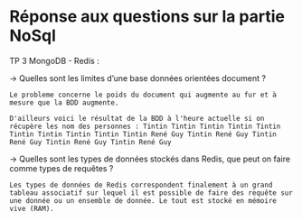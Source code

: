 # Réponse aux questions sur la partie NoSql

TP 3 MongoDB - Redis :

-> Quelles sont les limites d’une base données orientées document ?

    Le probleme concerne le poids du document qui augmente au fur et à mesure que la BDD augmente.

    D'ailleurs voici le résultat de la BDD à l'heure actuelle si on récupère les nom des personnes : Tintin Tintin Tintin Tintin Tintin Tintin Tintin Tintin Tintin Tintin René Guy Tintin René Guy Tintin René Guy Tintin René Guy Tintin René Guy

-> Quelles sont les types de données stockés dans Redis, que peut on faire comme types de requêtes ?

    Les types de données de Redis correspondent finalement à un grand tableau associatif sur lequel il est possible de faire des requête sur une donnée ou un ensemble de donnée. Le tout est stocké en mémoire vive (RAM).
